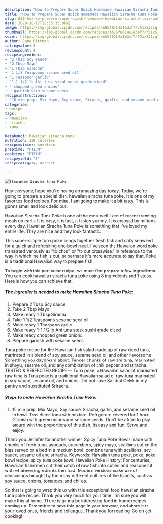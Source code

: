 ```yaml
---
description: "How to Prepare Super Quick Homemade Hawaiian Siracha Tuna Poke"
title: "How to Prepare Super Quick Homemade Hawaiian Siracha Tuna Poke"
slug: 659-how-to-prepare-super-quick-homemade-hawaiian-siracha-tuna-poke
date: 2020-10-17T12:33:33.086Z
image: https://img-global.cpcdn.com/recipes/ab06f8614a1e3af7/751x532cq70/hawaiian-siracha-tuna-poke-recipe-main-photo.jpg
thumbnail: https://img-global.cpcdn.com/recipes/ab06f8614a1e3af7/751x532cq70/hawaiian-siracha-tuna-poke-recipe-main-photo.jpg
cover: https://img-global.cpcdn.com/recipes/ab06f8614a1e3af7/751x532cq70/hawaiian-siracha-tuna-poke-recipe-main-photo.jpg
author: Jane Pittman
ratingvalue: 3
reviewcount: 4
recipeingredient:
- "2 Tbsp Soy sauce"
- "2 Tbsp Mayo"
- "1 Tbsp Siracha"
- "1 1/2 Teaspoons sesame seed oil"
- "1 Teaspoon garlic"
- "1-1 1/2 lb Ahi tuna steak sushi grade diced"
- " chopped green onions"
- " garnish with sesame seeds"
recipeinstructions:
- "10 min prep. Mix Mayo, Soy sauce, Siracha, garlic, and sesame seed oil in bowl. Toss diced tuna with mixture. Refrigerate covered for 1 hour. Garnish with green onions and sesame seeds. Don&#39;t be afraid to play arourd with the proportions of this dish, its easy and fun. Serve and enjoy."
categories:
- Recipe
tags:
- hawaiian
- siracha
- tuna

katakunci: hawaiian siracha tuna 
nutrition: 129 calories
recipecuisine: American
preptime: "PT13M"
cooktime: "PT37M"
recipeyield: "3"
recipecategory: Dessert

---
```



![Hawaiian Siracha Tuna Poke](https://img-global.cpcdn.com/recipes/ab06f8614a1e3af7/751x532cq70/hawaiian-siracha-tuna-poke-recipe-main-photo.jpg)

Hey everyone, hope you're having an amazing day today. Today, we're going to prepare a special dish, hawaiian siracha tuna poke. It is one of my favorites food recipes. For mine, I am going to make it a bit tasty. This is gonna smell and look delicious.

Hawaiian Siracha Tuna Poke is one of the most well liked of recent trending meals on earth. It is easy, it is fast, it tastes yummy. It is enjoyed by millions every day. Hawaiian Siracha Tuna Poke is something that I've loved my entire life. They are nice and they look fantastic.

This super-simple tuna poke brings together fresh fish and salty seaweed for a quick and refreshing one-bowl meal. I&#39;ve seen the Hawaiian word poke translated variously as &#34;to chop&#34; or &#34;to cut crosswise,&#34; in reference to the way in which the fish is cut, so perhaps it&#39;s more accurate to say that. Poke is a traditional Hawaiian way to prepare fish.


To begin with this particular recipe, we must first prepare a few ingredients. You can cook hawaiian siracha tuna poke using 8 ingredients and 1 steps. Here is how you can achieve that.

<!--inarticleads1-->

##### The ingredients needed to make Hawaiian Siracha Tuna Poke:

1. Prepare 2 Tbsp Soy sauce
1. Take 2 Tbsp Mayo
1. Make ready 1 Tbsp Siracha
1. Take 1 1/2 Teaspoons sesame seed oil
1. Make ready 1 Teaspoon garlic
1. Make ready 1-1 1/2 lb Ahi tuna steak sushi grade diced
1. Make ready  chopped green onions
1. Prepare  garnish with sesame seeds


Tuna poke recipe for the Hawaiian fish salad made up of raw diced tuna, marinated in a blend of soy sauce, sesame seed oil and other flavorsome Something you daydream about. Tender chunks of raw ahi tuna, marinated in shoyu, sesame oil, and any combination of chili pepper and sriracha. TESTED &amp; PERFECTED RECIPE -- Tuna poke, a Hawaiian salad of marinated raw tuna is Tuna poke is a traditional Hawaiian salad of raw tuna marinated in soy sauce, sesame oil, and onions. Did not have Sambal Oelek in my pantry and substituted Sriracha. 

<!--inarticleads2-->

##### Steps to make Hawaiian Siracha Tuna Poke:

1. 10 min prep. Mix Mayo, Soy sauce, Siracha, garlic, and sesame seed oil in bowl. Toss diced tuna with mixture. Refrigerate covered for 1 hour. Garnish with green onions and sesame seeds. Don&#39;t be afraid to play arourd with the proportions of this dish, its easy and fun. Serve and enjoy.


Thank you Jennifer for another winner. Spicy Tuna Poke Bowls made with chunks of fresh tuna, avocado, cucumbers, spicy mayo, scallions cut on the bias served on a bed In a medium bowl, combine tuna with scallions, soy sauce, sesame oil and sriracha. Keywords: Hawaiian tuna poke, poke, poke bowl recipe, spicy tuna poke bowl. Hawaiian Poke History: For centuries, Hawaiian fishermen cut their catch of raw fish into cubes and seasoned it with whatever ingredients they had. Modern versions make use of seasonings brought by the many different cultures of the Islands, such as soy sauce, onions, tomatoes, and chilies. 

So that is going to wrap this up with this exceptional food hawaiian siracha tuna poke recipe. Thank you very much for your time. I'm sure you will make this at home. There is gonna be interesting food in home recipes coming up. Remember to save this page in your browser, and share it to your loved ones, friends and colleague. Thank you for reading. Go on get cooking!
